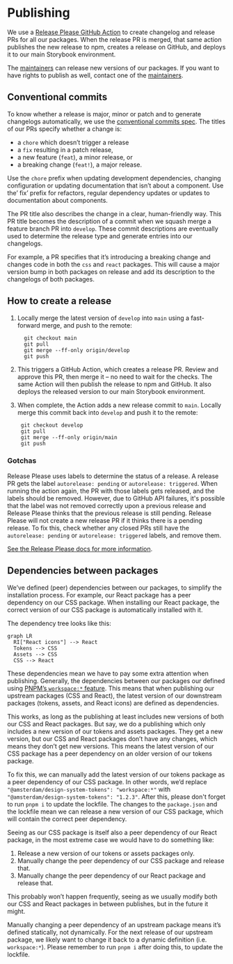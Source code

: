 <!-- @license CC0-1.0 -->

# Publishing

We use a [Release Please GitHub Action](https://github.com/google-github-actions/release-please-action) to create changelog and release PRs for all our packages.
When the release PR is merged, that same action publishes the new release to npm, creates a release on GitHub, and deploys it to our main Storybook environment.

The [maintainers](./documentation/maintainers.md) can release new versions of our packages.
If you want to have rights to publish as well, contact one of the [maintainers](./maintainers.md).

## Conventional commits

To know whether a release is major, minor or patch and to generate changelogs automatically, we use the [conventional commits spec](https://www.conventionalcommits.org/en/v1.0.0/).
The titles of our PRs specify whether a change is:

- a `chore` which doesn’t trigger a release
- a `fix` resulting in a patch release,
- a new feature (`feat`), a minor release, or
- a breaking change (`feat!`), a major release.

Use the `chore` prefix when updating development dependencies, changing configuration or updating documentation that isn’t about a component.
Use the’ fix’ prefix for refactors, regular dependency updates or updates to documentation about components.

The PR title also describes the change in a clear, human-friendly way.
This PR title becomes the description of a commit when we squash merge a feature branch PR into `develop`.
These commit descriptions are eventually used to determine the release type and generate entries into our changelogs.

For example, a PR specifies that it’s introducing a breaking change and changes code in both the `css` and `react` packages.
This will cause a major version bump in both packages on release and add its description to the changelogs of both packages.

## How to create a release

1. Locally merge the latest version of `develop` into `main` using a fast-forward merge, and push to the remote:

   ```shell
     git checkout main
     git pull
     git merge --ff-only origin/develop
     git push
   ```

2. This triggers a GitHub Action, which creates a release PR.
   Review and approve this PR, then merge it – no need to wait for the checks.
   The same Action will then publish the release to npm and GitHub.
   It also deploys the released version to our main Storybook environment.
3. When complete, the Action adds a new release commit to `main`.
   Locally merge this commit back into `develop` and push it to the remote:

   ```shell
    git checkout develop
    git pull
    git merge --ff-only origin/main
    git push
   ```

### Gotchas

Release Please uses labels to determine the status of a release.
A release PR gets the label `autorelease: pending` or `autorelease: triggered`.
When running the action again, the PR with those labels gets released, and the labels should be removed.
However, due to GitHub API failures, it's possible that the label was not removed correctly upon a previous release and Release Please thinks that the previous release is still pending.
Release Please will not create a new release PR if it thinks there is a pending release.
To fix this, check whether any closed PRs still have the `autorelease: pending` or `autorelease: triggered` labels, and remove them.

[See the Release Please docs for more information](https://github.com/googleapis/release-please?tab=readme-ov-file#release-please-bot-does-not-create-a-release-pr-why).

## Dependencies between packages

We’ve defined (peer) dependencies between our packages, to simplify the installation process.
For example, our React package has a peer dependency on our CSS package.
When installing our React package, the correct version of our CSS package is automatically installed with it.

The dependency tree looks like this:

```mermaid
graph LR
  RI["React icons"] --> React
  Tokens --> CSS
  Assets --> CSS
  CSS --> React
```

These dependencies mean we have to pay some extra attention when publishing.
Generally, the dependencies between our packages our defined using [PNPM’s `workspace:*` feature](https://pnpm.io/workspaces#publishing-workspace-packages).
This means that when publishing our upstream packages (CSS and React), the latest version of our downstream packages (tokens, assets, and React icons) are defined as dependencies.

This works, as long as the publishing at least includes new versions of both our CSS and React packages.
But say, we do a publishing which only includes a new version of our tokens and assets packages.
They get a new version, but our CSS and React packages don’t have any changes, which means they don’t get new versions.
This means the latest version of our CSS package has a peer dependency on an older version of our tokens package.

To fix this, we can manually add the latest version of our tokens package as a peer dependency of our CSS package.
In other words, we’d replace `"@amsterdam/design-system-tokens": "workspace:*"` with `"@amsterdam/design-system-tokens": "1.2.3"`.
After this, please don't forget to run `pnpm i` to update the lockfile.
The changes to the `package.json` and the lockfile mean we can release a new version of our CSS package, which will contain the correct peer dependency.

Seeing as our CSS package is itself also a peer dependency of our React package, in the most extreme case we would have to do something like:

1. Release a new version of our tokens or assets packages only.
2. Manually change the peer dependency of our CSS package and release that.
3. Manually change the peer dependency of our React package and release that.

This probably won’t happen frequently, seeing as we usually modify both our CSS and React packages in between publishes, but in the future it might.

Manually changing a peer dependency of an upstream package means it’s defined statically, not dynamically.
For the next release of our upstream package, we likely want to change it back to a dynamic definition (i.e. `workspace:*`).
Please remember to run `pnpm i` after doing this, to update the lockfile.
